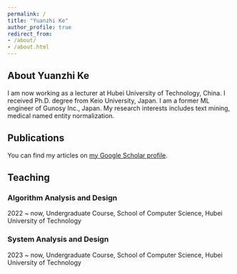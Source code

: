 ```yaml
---
permalink: /
title: "Yuanzhi Ke"
author_profile: true
redirect_from:
- /about/
- /about.html
---
```


## About Yuanzhi Ke

I am now working as a lecturer at Hubei University of Technology, China. I received Ph.D. degree from Keio University, Japan. I am a former ML engineer of Gunosy Inc., Japan. My research interests includes text mining, medical named entity normalization.

## Publications

You can find my articles on [my Google Scholar profile](https://scholar.google.com/citations?user=SA0WWBQAAAAJ).

## Teaching

### Algorithm Analysis and Design

2022 ~ now, Undergraduate Course, School of Computer Science, Hubei University of Technology

### System Analysis and Design

2023 ~ now, Undergraduate Course, School of Computer Science, Hubei University of Technology
